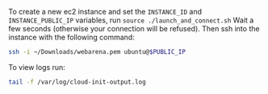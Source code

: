  To create a new ec2 instance and set the `INSTANCE_ID` and `INSTANCE_PUBLIC_IP` variables, run `source ./launch_and_connect.sh`
 Wait a few seconds (otherwise your connection will be refused). Then ssh into the instance with the following command:
 ```bash
 ssh -i ~/Downloads/webarena.pem ubuntu@$PUBLIC_IP
 ```
 To view logs run:
 ```bash
 tail -f /var/log/cloud-init-output.log
 ```